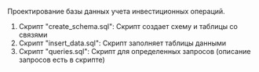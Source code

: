 Проектирование базы данных учета инвестиционных операций.

1) Скрипт "create_schema.sql": Скрипт создает схему и таблицы со связями   
2) Скрипт "insert_data.sql": Скрипт заполняет таблицы данными
3) Скрипт "queries.sql": Скрипт для определенных запросов (описание запросов есть в скрипте)
